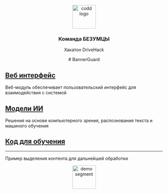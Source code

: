 
<p align="center">
    <img height="75" alt="codd logo" src="https://hh.ru/employer-logo/4240021.png">
</p>

<h3 align="center">
    Команда БЕЗУМЦЫ
</h3>
<p align="center">
    Хакатон DriveHack
</p> 

<p align="center">
    # BannerGuard
</p> 

## [Веб интерфейс](https://github.com/ItsHimReally/BannerGuard/tree/main/web)

Веб-модуль обеспечивает пользовательский интерфейс для взаимодействия с системой

## [Модели ИИ](https://github.com/ItsHimReally/BannerGuard/tree/main/models)
Решения на основе компьютерного зрения, распознования текста и машиного обучения

## [Код для обучения](https://github.com/ItsHimReally/BannerGuard/tree/main/notebooks)

---------------------------------------
Пример выделения контента для дальнейшей обработки
<p align="center">
    <img height="75" alt="demo segment" src="[https://hh.ru/employer-logo/4240021.png](https://github.com/ItsHimReally/BannerGuard/blob/main/notebooks/example_segment.jpg)">
</p>
